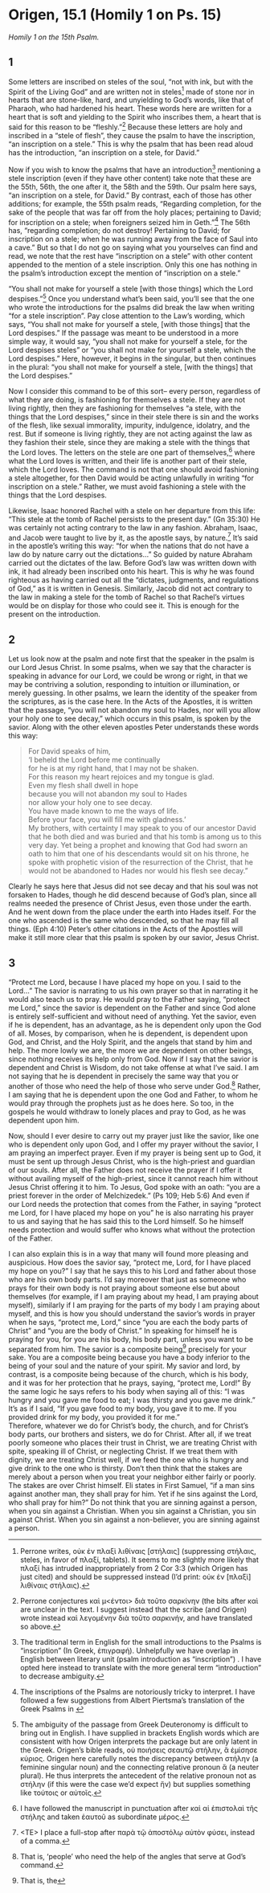 # Origen, 15.1 (Homily 1 on Ps. 15)

*Homily 1 on the 15th Psalm.*

## 1

Some letters are inscribed on steles of the soul, “not with ink, but with the Spirit of the Living God” and are written not in steles[^1] made of stone nor in hearts that are stone-like, hard, and unyielding to God’s words, like that of Pharaoh, who had hardened his heart. These words here are written for a heart that is soft and yielding to the Spirit who inscribes them, a heart that is said for this reason to be “fleshly.”[^2] Because these letters are holy and inscribed in a “stele of flesh”, they cause the psalm to have the inscription, “an  inscription on a stele.”  This is why the psalm that has been read aloud has the introduction, “an inscription on a stele, for David.”    

Now if you wish to know the psalms that have an introduction[^3] mentioning a stele inscription (even if they have other content) take note that these are the 55th, 56th, the one after it, the 58th and the 59th. Our psalm here says, “an inscription on a stele, for David.”  By contrast, each of those has other additions; for example, the 55th psalm reads, “Regarding completion, for the sake of the people that was far off from the holy places; pertaining to David; for inscription on a stele; when foreigners seized him in Geth.”[^4] The 56th has,  “regarding completion; do not destroy! Pertaining to David; for inscription on a stele; when he was running away from the face of Saul into a cave.” But so that I do not go on saying what you yourselves can find and read, we note that the rest have “inscription on a stele” with other content appended to the mention of a stele inscription. Only this one has nothing in the psalm’s introduction except the mention of “inscription on a stele.” 

“You shall not make for yourself a stele [with those things] which the Lord despises.”[^5] Once you understand what’s been said, you’ll see that the one who wrote the introductions for the psalms did break the law when writing “for a stele inscription”.   Pay close attention to the Law’s wording, which says, “You shall not make for yourself a stele, [with those things] that the Lord despises.” If the passage was meant to be understood in a more simple way, it would say, “you shall not make for yourself a stele, for the Lord despises steles” or “you shall not make for yourself a stele, which the Lord despises.”  Here, however, it begins in the singular, but then continues in the plural: “you shall not make for yourself a stele, [with the things] that the Lord despises.” 

Now I consider this command to be of this sort– every person, regardless of what they are doing, is fashioning for themselves a stele. If they are not living rightly, then they are fashioning for themselves “a stele, with the things that the Lord despises,” since in their stele there is sin and the works of the flesh, like sexual immorality, impurity, indulgence, idolatry, and the rest. But if someone is living rightly, they are not acting against the law as they fashion their stele, since they are making a stele with the things that the Lord loves. The letters on the stele are one part of themselves,[^6] where what the Lord loves is written, and their life is another part of their stele, which the Lord loves. The command is not that one should avoid fashioning a stele altogether, for then David would be acting unlawfully in writing “for inscription on a stele.” Rather, we must avoid fashioning a stele with the things that the Lord despises. 

Likewise, Isaac honored Rachel with a stele on her departure from this life: “This stele at the tomb of Rachel persists to the present day.” (Gn 35:30)  He was certainly not acting contrary to the law in any fashion. Abraham, Isaac, and Jacob were taught to live by it, as the apostle says, by nature.[^7] It’s said in the apostle’s writing this way: “for when the nations that do not have a law do by nature carry out the dictations…” So guided by nature Abraham carried out the dictates of the law. Before God’s law was written down with ink, it had already been inscribed onto his heart. This is why he was found righteous as having carried out all the “dictates, judgments, and regulations of God,” as it is written in Genesis. Similarly, Jacob did not act contrary to the law in making a stele for the tomb of Rachel so that Rachel’s virtues would be on display for those who could see it.  This is enough for the present on the introduction.

## 2

Let us look now at the psalm and note first that the speaker in the psalm is our Lord Jesus Christ.  In some psalms, when we say that the character is speaking in advance for our Lord, we could be wrong or right, in that we may be contriving a solution, responding to intuition or illumination, or merely guessing.  In other psalms, we learn the identity of the speaker from the scriptures, as is the case here. In the Acts of the Apostles, it is written that the passage, “you will not abandon my soul to Hades, nor will you allow your holy one to see decay,” which occurs in this psalm, is spoken by the savior. Along with the other eleven apostles Peter understands these words this way:

> For David speaks of him,  
> ‘I beheld the Lord before me continually  
> for he is at my right hand, that I may not be shaken.  
> For this reason my heart rejoices and my tongue is glad.  
> Even my flesh shall dwell in hope  
> because you will not abandon my soul to Hades  
> nor allow your holy one to see decay.  
> You have made known to me the ways of life.  
> Before your face, you will fill me with gladness.’   
> My brothers, with certainty I may speak to you of our ancestor David that he both died and was buried and that his tomb is among us to this very day. Yet being a prophet and knowing that God had sworn an oath to him that one of his descendants would sit on his throne, he spoke with prophetic vision of the resurrection  of the Christ, that he would not be abandoned to Hades nor would his flesh see decay.” 

Clearly he says here that Jesus did not see decay and that his soul was not forsaken to Hades, though he did descend because of God’s plan, since all realms needed the presence of Christ Jesus, even those under the earth. And he went down from the place under the earth into Hades itself. For the one who ascended is the same who descended, so that he may fill all things. (Eph 4:10) Peter’s other citations in the Acts of the Apostles will make it still more clear that this psalm is spoken by our savior, Jesus Christ.  

## 3

“Protect me Lord, because I have placed my hope on you. I said to the Lord…” The savior is narrating to us his own prayer so that in narrating it he would also teach us to pray. He would pray to the Father saying, “protect me Lord,” since the savior is dependent on the Father and since God alone is entirely self-sufficient and without need of anything. Yet the savior, even if he is dependent, has an advantage, as he is dependent only upon the God of all. Moses, by comparison, when he is dependent, is dependent upon God, and Christ, and the Holy Spirit, and the angels that stand by him and help. The more lowly we are, the more we are dependent on other beings, since nothing receives its help only from God.  Now if I say that the savior is dependent and Christ is Wisdom, do not take offense at what I’ve said. I am not saying that he is dependent in precisely the same way that you or another of those who need the help of those who serve under God.[^8] Rather, I am saying that he is dependent upon the one God and Father, to whom he would pray through the prophets just as he does here. So too, in the gospels he would withdraw to lonely places and pray to God, as he was dependent upon him. 

Now, should I ever desire to carry out my prayer just like the savior, like one who is dependent only upon God, and I offer my prayer without the savior, I am praying an imperfect prayer. Even if my prayer is being sent up to God, it must be sent up through Jesus Christ, who is the high-priest and guardian of our souls. After all, the Father does not receive the prayer if I offer it without availing myself of the high-priest, since it cannot reach him without Jesus Christ offering it to him. To Jesus, God spoke with an oath: “you are a priest forever in the order of Melchizedek.” (Ps 109; Heb 5:6)  And even if our Lord needs the protection that comes from the Father, in saying “protect me Lord, for I have placed my hope on you” he is also narrating his prayer to us and saying that he has said this to the Lord himself. So he himself needs protection and would suffer who knows what without the protection of the Father. 

I can also explain this is in a way that many will found more pleasing and auspicious. How does the savior say, “protect me, Lord, for I have placed my hope on you?” I say that he says this to his Lord and father about those who are his own body parts. I’d say moreover that just as someone who prays for their own body is not praying about someone else but about themselves (for example, if I am praying about my head, I am praying about myself), similarly if I am praying for the parts of my body I am praying about myself, and this is how you should understand the savior’s words in prayer when he says, “protect me, Lord,” since “you are each the body parts of Christ” and “you are the body of Christ.”  In speaking for himself he is praying for you, for you are his body, his body part, unless you want to be separated from him. The savior is a composite being[^9] precisely for your sake. You are a composite being because you have a body inferior to the being of your soul and the nature of your spirit.    My savior and lord, by contrast, is a composite being because of the church, which is his body, and it was for her protection that he prays, saying, “protect me, Lord!” By the same logic he says refers to his body when saying all of this: “I was hungry and you gave me food to eat; I was thirsty and you gave me drink.” It’s as if I said, “If you gave food to my body, you gave it to me. If you provided drink for my body, you provided it for me.”   
Therefore, whatever we do for Christ’s body, the church, and for Christ’s body parts, our brothers and sisters, we do for Christ. After all, if we treat poorly someone who places their trust in Christ, we are treating Christ with spite, speaking ill of Christ, or neglecting Christ. If we treat them with dignity, we are treating Christ well, if we feed the one who is hungry and give drink to the one who is thirsty. Don’t then think that the stakes are merely about a person when you treat your neighbor either fairly or poorly. The stakes are over Christ himself.  Eli states in First Samuel, “if a man sins against another man, they shall pray for him. Yet if he sins against the Lord, who shall pray for him?” Do not think that you are sinning against a person, when you sin against a Christian. When you sin against a Christian, you sin against Christ. When you sin against a non-believer, you are sinning against a person.  

[^1]:	Perrone writes, οὐκ ἐν πλαξὶ λιθίναις [στήλαις] (suppressing στήλαις, steles,  in favor of πλαξί, tablets). It seems to me slightly more likely that πλαξί has intruded inappropriately from 2 Cor 3:3 (which Origen has just cited) and should be suppressed instead (I’d print: οὐκ ἐν [πλαξὶ] λιθίναις στήλαις).  

[^2]:	Perrone conjectures καὶ μ\<έντοι\> διὰ τοῦτο σαρκίνην (the bits after καὶ are unclear in the text. I suggest instead that the scribe (and Origen) wrote instead καὶ λεγομένην διὰ τοῦτο σαρκινήν, and have translated so above.

[^3]:	The traditional term in English for the small introductions to the Psalms is “inscription” (In Greek, ἐπιγραφή). Unhelpfully we have overlap in English between literary unit (psalm introduction as “inscription”) . I have opted here instead to translate with the more general term “introduction” to decrease ambiguity.   

[^4]:	The inscriptions of the Psalms are notoriously tricky to interpret. I have followed a few suggestions from Albert Piertsma’s translation of the Greek Psalms in [](http://ccat.sas.upenn.edu/nets/edition/24-ps-nets.pdf "the New English Translation of the Septuagint.")

[^5]:	The ambiguity of the passage from Greek Deuteronomy is difficult to bring out in English. I have supplied in brackets English words which are consistent with how Origen interprets the package but are only latent in the Greek. Origen’s bible reads, οὐ ποιήσεις σεαυτῷ στήλην, ἃ ἐμίσησε κύριος.  Origen here carefully notes the discrepancy between στήλην (a feminine singular noun) and the connecting relative pronoun ἅ (a neuter plural). He thus interprets the antecedent of the relative pronoun not as στήλην (if this were the case we’d expect ἥν) but supplies something like τούτοις or αὐτοῖς. 

[^6]:	I have followed the manuscript in punctuation  after καὶ αἱ ἐπιστολαὶ τῆς στήλης and taken ἑαυτοῦ as subordinate μέρος.  

[^7]:	\<TE\> I place a full-stop after παρὰ τῷ ἀποστόλῳ αὐτὸν φύσει, instead of a comma.

[^8]:	That is, ‘people’ who need the help of the angles that serve at God’s command. 

[^9]:	That is, the 